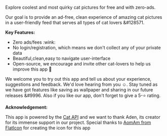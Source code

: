 Explore coolest and most quirky cat pictures for free and with zero-ads.

Our goal is to provide an ad-free, clean experience of amazing cat pictures in a user-friendly feed that serves all types of cat lovers &#128571.

<b>Key Features:</b>
<ul>
<li> Zero ads/fees :wink: </li>
<li>No login/registration, which means we don't collect any of your private data</li>
<li>Beautiful,clean,easy to navigate user-interface</li>
<li>Open-source, we encourage and invite other cat-lovers to help us improve this app &#128588</li>
</ul>

We welcome you to try out this app and tell us about your experience, suggestions and feedback. We'd love hearing from you :relaxed:.
 </b>Stay tuned</b> as we have got features like saving as wallpaper and sharing in our future releases &#9996. Also if you like our app, don't forget to give a 5-:star: rating.
 
<b>Acknowledgement:</b>

This app is powered by the <a href="https://thecatapi.com">Cat API<a> and we want to thank Aden, its creator for its immense support in our project.
Special thanks to <a href="https://www.flaticon.com/authors/aomam"> AomAm from FlatIcon</a> for creating the icon for this app
